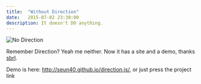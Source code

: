 ```yaml
---
title:  "Without Direction"
date:   2015-07-02 23:30:00
description: It doesn't DO anything.
---
```

![No Direction](http://www.calebwilde.com/wp-content/uploads/2011/05/confusing-street-sign1.jpg "It's actually 40 MPH on even days, and 50 MPH on Prime Days")

Remember Direction? Yeah me neither. Now it has a site and a demo, thanks [sbrl](https://github.com/seun40/direction.js/issues/1).

Demo is here: http://seun40.github.io/direction.js/, or just press the project link
